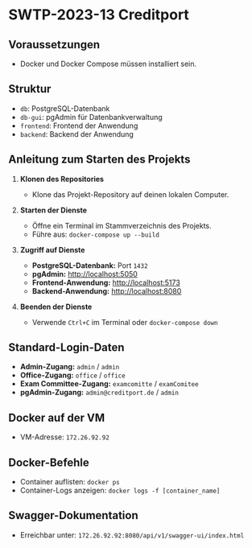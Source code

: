 # SWTP-2023-13 Creditport

## Voraussetzungen
- Docker und Docker Compose müssen installiert sein.

## Struktur
- `db`: PostgreSQL-Datenbank
- `db-gui`: pgAdmin für Datenbankverwaltung
- `frontend`: Frontend der Anwendung
- `backend`: Backend der Anwendung

## Anleitung zum Starten des Projekts

1. **Klonen des Repositories**
   - Klone das Projekt-Repository auf deinen lokalen Computer.

2. **Starten der Dienste**
   - Öffne ein Terminal im Stammverzeichnis des Projekts.
   - Führe aus: `docker-compose up --build`

3. **Zugriff auf Dienste**
   - **PostgreSQL-Datenbank:** Port `1432`
   - **pgAdmin:** [http://localhost:5050](http://localhost:5050)
   - **Frontend-Anwendung:** [http://localhost:5173](http://localhost:5173)
   - **Backend-Anwendung:** [http://localhost:8080](http://localhost:8080)

4. **Beenden der Dienste**
   - Verwende `Ctrl+C` im Terminal oder `docker-compose down`

## Standard-Login-Daten
- **Admin-Zugang:** `admin` / `admin`
- **Office-Zugang:** `office` / `office`
- **Exam Committee-Zugang:** `examcomitte` / `examComitee`
- **pgAdmin-Zugang:** `admin@creditport.de` / `admin`

## Docker auf der VM
- VM-Adresse: `172.26.92.92`

## Docker-Befehle
- Container auflisten: `docker ps`
- Container-Logs anzeigen: `docker logs -f [container_name]`

## Swagger-Dokumentation
- Erreichbar unter: `172.26.92.92:8080/api/v1/swagger-ui/index.html`
